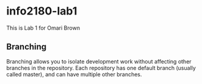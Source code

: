 # info2180-lab1

This is Lab 1 for Omari Brown

## Branching
Branching allows you to isolate development work without
affecting other branches in the repository. Each repository
has one default branch (usually called master), and can have
multiple other branches.